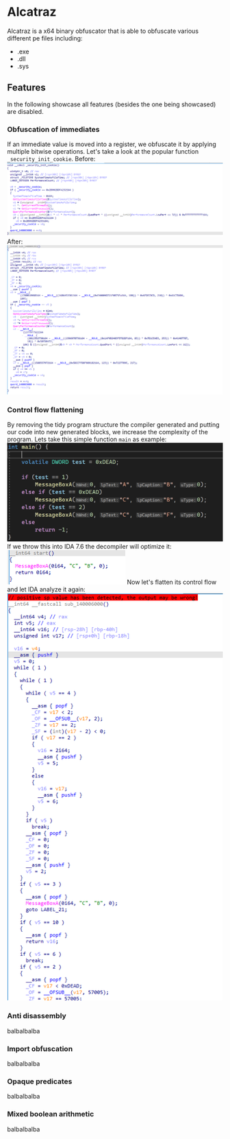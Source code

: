 # Alcatraz
Alcatraz is a x64 binary obfuscator that is able to obfuscate various different pe files including: 
- .exe
- .dll
- .sys
## Features
In the following showcase all features (besides the one being showcased) are disabled.
### Obfuscation of immediates
If an immediate value is moved into a register, we obfuscate it by applying multiple bitwise operations. Let's take a look at the popular function `_security_init_cookie`.
Before:
![imgbefore](images/const_before.PNG)
After:
![imgafter](images/const_after.PNG)
### Control flow flattening
By removing the tidy program structure the compiler generated and putting our code into new generated blocks, we increase the complexity of the program. Lets take this simple function `main` as example:  
![imgmain](images/flatten_function.PNG)
If we throw this into IDA 7.6 the decompiler will optimize it:    
![imgmain](images/flatten_func_noobf.PNG)
Now let's flatten its control flow and let IDA analyze it again:  
![imgmain](images/flatten_func_obf.PNG)
### Anti disassembly
balbalbalba
### Import obfuscation
balbalbalba
### Opaque predicates
balbalbalba
### Mixed boolean arithmetic
balbalbalba
